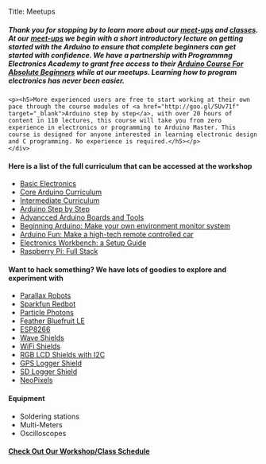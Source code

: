 Title: Meetups

<div class="jumbotron">
<div class="container-fluid">



<div class="panel-group">

  <div class="panel panel-default panel-primary">
    <div class="panel-body">
    <h5>Thank you for stopping by to learn more about our <a href="http://www.meetup.com/hackerspacetech">meet-ups</a> and <a href="/pages/classes.html">classes</a>. At our <a href="http://www.meetup.com/hackerspacetech">meet-ups</a> we begin with a short introductory lecture on getting started with the Arduino to ensure that complete beginners can get started with confidence. We have a partnership with Programmng Electronics Academy to grant free access to their <a href="http://electronics.ontraport.com/t?orid=9558&opid=1">Arduino Course For Absolute Beginners</a> while at our meetups. Learning how to program electronics has never been easier. </h5>

    <p><h5>More experienced users are free to start working at their own pace through the course modules of <a href="http://goo.gl/5Uv71f" target="_blank">Arduino step by step</a>, with over 20 hours of content in 110 lectures, this course will take you from zero experience in electronics or programming to Arduino Master. This course is designed for anyone interested in learning electronic design and C programming. No experience is required.</h5></p>
    </div>
  </div>

  <div class="panel panel-default panel-primary">
    <div class="panel-heading"><h4>Here is a list of the full curriculum that can be accessed at the workshop</h4></div>
    <div class="panel-body">
    <ul>
          <li><a href="/pages/basic-electronics-curriculum.html">Basic Electronics</a></li>
            <li><a href="/pages/core-curriculum.html">Core Arduino Curriculum</a></li>
            <li><a href="/pages/intermediate-curriculum.html">Intermediate Curriculum</a></li>
            <li><a href="/pages/arduino-step-by-step-course-syllabus.html">Arduino Step by Step</a></li>
            <li><a href="http://txplore.tv/courses/aabt?affcode=6107_xiz8dp9c">Advancced Arduino Boards and Tools</a></li>
            <li><a href="http://txplore.tv/courses/beginning-arduino?product_id=78835&amp;affcode=6107_xiz8dp9c&amp;coupon_code=HSTECH">Beginning Arduino: Make your own environment monitor system</a></li>
            <li><a href="http://txplore.tv/courses/ardu-auto?product_id=78833&amp;affcode=6107_xiz8dp9c&amp;coupon_code=HSTECH">Arduino Fun: Make a high-tech remote controlled car</a></li>
            <li><a href="http://txplore.tv/courses/workbench?product_id=77937&amp;affcode=6107_xiz8dp9c&amp;coupon_code=HSTECH">Electronics Workbench: a Setup Guide</a></li>
            <li><a href="http://txplore.tv/courses/rpi-full-stack?product_id=78832&amp;affcode=6107_xiz8dp9c&amp;coupon_code=HSTECH">Raspberry Pi: Full Stack</a></li>
     </ul></div>
  </div>
  <div class="panel panel-default panel-primary">
    <div class="panel-heading"><h4>Want to hack something? We have lots of goodies to explore and experiment with</h4></div>
    <div class="panel-body">
    <ul>
        <li><a href="http://amzn.to/2gawJ5m">Parallax Robots</a></li>
        <li><a href="http://amzn.to/2gnX7X0">Sparkfun Redbot</a></li>
        <li><a href="http://amzn.to/2gy9Lpw">Particle Photons</a></li>
        <li><a href="http://amzn.to/2fsuGKY">Feather Bluefruit LE</a></li>  
        <li><a href="http://amzn.to/2gOEpLL">ESP8266</a></li>
        <li><a href="http://amzn.to/2gaDbJz">Wave Shields</a></li>
        <li><a href="http://amzn.to/2gyjyf2">WiFi Shields</a></li>
        <li><a href="http://amzn.to/2gBOCrV">RGB LCD Shields with I2C</a></li>
        <li><a href="http://amzn.to/2gygakt">GPS Logger Shield</a></li>
        <li><a href="http://amzn.to/2fEpT4h">SD Logger Shield</a></li>
        <li><a href="http://amzn.to/2gBNYut">NeoPixels</a></li>
    </ul>
    </div>
</div>

  <div class="panel panel-default panel-primary">
    <div class="panel-heading"><h4>Equipment</h4></div>
    <div class="panel-body">
    <ul>
        <li>Soldering stations</li>
        <li>Multi-Meters</li>
        <li>Oscilloscopes</li>
    </ul>
   </div>
</div>
</div>

<a href="http://www.meetup.com/HackerSpaceTech" ><h4 class="text-center">Check Out Our Workshop/Class Schedule</h4></a>

</div>
</div>
